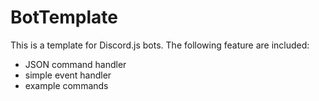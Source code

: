 # BotTemplate

This is a template for Discord.js bots.
The following feature are included:
* JSON command handler
* simple event handler
* example commands
